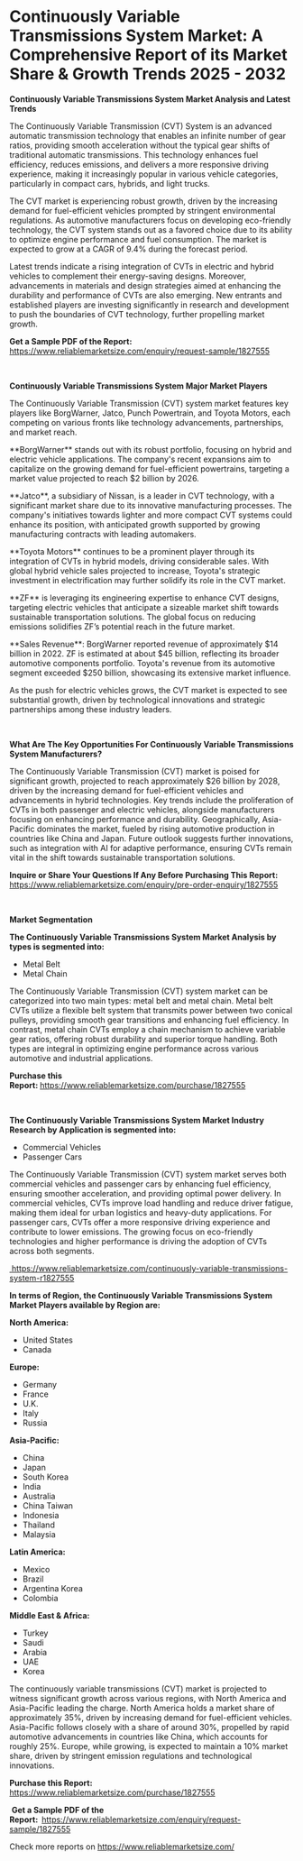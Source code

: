 <p><h1>Continuously Variable Transmissions System Market: A Comprehensive Report of its Market Share & Growth Trends 2025 - 2032</h1></p><p><strong>Continuously Variable Transmissions System Market Analysis and Latest Trends</strong></p>
<p><p>The Continuously Variable Transmission (CVT) System is an advanced automatic transmission technology that enables an infinite number of gear ratios, providing smooth acceleration without the typical gear shifts of traditional automatic transmissions. This technology enhances fuel efficiency, reduces emissions, and delivers a more responsive driving experience, making it increasingly popular in various vehicle categories, particularly in compact cars, hybrids, and light trucks.</p><p>The CVT market is experiencing robust growth, driven by the increasing demand for fuel-efficient vehicles prompted by stringent environmental regulations. As automotive manufacturers focus on developing eco-friendly technology, the CVT system stands out as a favored choice due to its ability to optimize engine performance and fuel consumption. The market is expected to grow at a CAGR of 9.4% during the forecast period.</p><p>Latest trends indicate a rising integration of CVTs in electric and hybrid vehicles to complement their energy-saving designs. Moreover, advancements in materials and design strategies aimed at enhancing the durability and performance of CVTs are also emerging. New entrants and established players are investing significantly in research and development to push the boundaries of CVT technology, further propelling market growth.</p></p>
<p><strong>Get a Sample PDF of the Report:&nbsp;</strong> <a href="https://www.reliablemarketsize.com/enquiry/request-sample/1827555?utm_campaign=2460&utm_medium=2&utm_source=Github&utm_content=ia&utm_term=31032025&utm_id=continuously-variable-transmissions-system">https://www.reliablemarketsize.com/enquiry/request-sample/1827555</a></p>
<p>&nbsp;</p>
<p><strong>Continuously Variable Transmissions System Major Market Players</strong></p>
<p><p>The Continuously Variable Transmission (CVT) system market features key players like BorgWarner, Jatco, Punch Powertrain, and Toyota Motors, each competing on various fronts like technology advancements, partnerships, and market reach. </p><p>**BorgWarner** stands out with its robust portfolio, focusing on hybrid and electric vehicle applications. The company's recent expansions aim to capitalize on the growing demand for fuel-efficient powertrains, targeting a market value projected to reach $2 billion by 2026.</p><p>**Jatco**, a subsidiary of Nissan, is a leader in CVT technology, with a significant market share due to its innovative manufacturing processes. The company's initiatives towards lighter and more compact CVT systems could enhance its position, with anticipated growth supported by growing manufacturing contracts with leading automakers.</p><p>**Toyota Motors** continues to be a prominent player through its integration of CVTs in hybrid models, driving considerable sales. With global hybrid vehicle sales projected to increase, Toyota's strategic investment in electrification may further solidify its role in the CVT market.</p><p>**ZF** is leveraging its engineering expertise to enhance CVT designs, targeting electric vehicles that anticipate a sizeable market shift towards sustainable transportation solutions. The global focus on reducing emissions solidifies ZF’s potential reach in the future market.</p><p>**Sales Revenue**: BorgWarner reported revenue of approximately $14 billion in 2022. ZF is estimated at about $45 billion, reflecting its broader automotive components portfolio. Toyota's revenue from its automotive segment exceeded $250 billion, showcasing its extensive market influence.</p><p>As the push for electric vehicles grows, the CVT market is expected to see substantial growth, driven by technological innovations and strategic partnerships among these industry leaders.</p></p>
<p>&nbsp;</p>
<p><strong>What Are The Key Opportunities For Continuously Variable Transmissions System Manufacturers?</strong></p>
<p><p>The Continuously Variable Transmission (CVT) market is poised for significant growth, projected to reach approximately $26 billion by 2028, driven by the increasing demand for fuel-efficient vehicles and advancements in hybrid technologies. Key trends include the proliferation of CVTs in both passenger and electric vehicles, alongside manufacturers focusing on enhancing performance and durability. Geographically, Asia-Pacific dominates the market, fueled by rising automotive production in countries like China and Japan. Future outlook suggests further innovations, such as integration with AI for adaptive performance, ensuring CVTs remain vital in the shift towards sustainable transportation solutions.</p></p>
<p><strong>Inquire or Share Your Questions If Any Before Purchasing This Report:</strong> <a href="https://www.reliablemarketsize.com/enquiry/pre-order-enquiry/1827555?utm_campaign=2460&utm_medium=2&utm_source=Github&utm_content=ia&utm_term=31032025&utm_id=continuously-variable-transmissions-system">https://www.reliablemarketsize.com/enquiry/pre-order-enquiry/1827555</a></p>
<p>&nbsp;</p>
<p><strong>Market Segmentation</strong></p>
<p><strong>The Continuously Variable Transmissions System Market Analysis by types is segmented into:</strong></p>
<p><ul><li>Metal Belt</li><li>Metal Chain</li></ul></p>
<p><p>The Continuously Variable Transmission (CVT) system market can be categorized into two main types: metal belt and metal chain. Metal belt CVTs utilize a flexible belt system that transmits power between two conical pulleys, providing smooth gear transitions and enhancing fuel efficiency. In contrast, metal chain CVTs employ a chain mechanism to achieve variable gear ratios, offering robust durability and superior torque handling. Both types are integral in optimizing engine performance across various automotive and industrial applications.</p></p>
<p><strong>Purchase this Report:&nbsp;</strong><a href="https://www.reliablemarketsize.com/purchase/1827555?utm_campaign=2460&utm_medium=2&utm_source=Github&utm_content=ia&utm_term=31032025&utm_id=continuously-variable-transmissions-system">https://www.reliablemarketsize.com/purchase/1827555</a></p>
<p>&nbsp;</p>
<p><strong>The Continuously Variable Transmissions System Market Industry Research by Application is segmented into:</strong></p>
<p><ul><li>Commercial Vehicles</li><li>Passenger Cars</li></ul></p>
<p><p>The Continuously Variable Transmission (CVT) system market serves both commercial vehicles and passenger cars by enhancing fuel efficiency, ensuring smoother acceleration, and providing optimal power delivery. In commercial vehicles, CVTs improve load handling and reduce driver fatigue, making them ideal for urban logistics and heavy-duty applications. For passenger cars, CVTs offer a more responsive driving experience and contribute to lower emissions. The growing focus on eco-friendly technologies and higher performance is driving the adoption of CVTs across both segments.</p></p>
<p><a href="https://www.reliablemarketsize.com/continuously-variable-transmissions-system-r1827555?utm_campaign=2460&utm_medium=2&utm_source=Github&utm_content=ia&utm_term=31032025&utm_id=continuously-variable-transmissions-system">&nbsp;https://www.reliablemarketsize.com/continuously-variable-transmissions-system-r1827555</a></p>
<p><strong>In terms of Region, the Continuously Variable Transmissions System Market Players available by Region are:</strong></p>
<p>
    <p> <strong> North America: </strong>
        <ul>
            <li>United States</li>
            <li>Canada</li>
        </ul>
        </p> 
    <p> <strong> Europe: </strong>
        <ul>
            <li>Germany</li>
            <li>France</li>
            <li>U.K.</li>
            <li>Italy</li>
            <li>Russia</li>
        </ul>
        </p> 
    <p> <strong> Asia-Pacific: </strong>
        <ul>
            <li>China</li>
            <li>Japan</li>
            <li>South Korea</li>
            <li>India</li>
            <li>Australia</li>
            <li>China Taiwan</li>
            <li>Indonesia</li>
            <li>Thailand</li>
            <li>Malaysia</li>
        </ul>
        </p> 
    <p> <strong> Latin America: </strong>
        <ul>
            <li>Mexico</li>
            <li>Brazil</li>
            <li>Argentina Korea</li>
            <li>Colombia</li>
        </ul>
        </p> 
    <p> <strong> Middle East & Africa: </strong>
        <ul>
            <li>Turkey</li>
            <li>Saudi</li>
            <li>Arabia</li>
            <li>UAE</li>
            <li>Korea</li>
        </ul>
    </p>
    </p>
<p><p>The continuously variable transmissions (CVT) market is projected to witness significant growth across various regions, with North America and Asia-Pacific leading the charge. North America holds a market share of approximately 35%, driven by increasing demand for fuel-efficient vehicles. Asia-Pacific follows closely with a share of around 30%, propelled by rapid automotive advancements in countries like China, which accounts for roughly 25%. Europe, while growing, is expected to maintain a 10% market share, driven by stringent emission regulations and technological innovations.</p></p>
<p><strong>Purchase this Report: </strong><a href="https://www.reliablemarketsize.com/purchase/1827555?utm_campaign=2460&utm_medium=2&utm_source=Github&utm_content=ia&utm_term=31032025&utm_id=continuously-variable-transmissions-system">https://www.reliablemarketsize.com/purchase/1827555</a></p>
<p>&nbsp;<strong>Get a Sample PDF of the Report:&nbsp;&nbsp;</strong><a href="https://www.reliablemarketsize.com/enquiry/request-sample/1827555?utm_campaign=2460&utm_medium=2&utm_source=Github&utm_content=ia&utm_term=31032025&utm_id=continuously-variable-transmissions-system">https://www.reliablemarketsize.com/enquiry/request-sample/1827555</a></p>
<p><strong></strong></p>
<p>Check more reports on <a href="https://www.reliablemarketsize.com/?utm_campaign=2460&utm_medium=2&utm_source=Github&utm_content=ia&utm_term=31032025&utm_id=continuously-variable-transmissions-system">https://www.reliablemarketsize.com/</a></p>